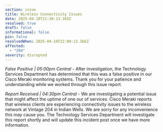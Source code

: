 ```yaml
---
section: issue
title: Wireless Connectivity Issues
date: 2025-04-10T21:30:13.165Z
resolved: true
draft: false
informational: false
pin: false
resolvedWhen: 2025-04-10T22:00:13.166Z
affected:
  - "204"
severity: disrupted
---
```

*False Positive | 05:00pm Central* - After investigation, the Technology Services Department has determined that this was a false positive in our Cisco Meraki monitoring systems. Thank you for your patience and understanding while we worked through this issue report.

*Report Received | 04:30pm Central* - We are investigating a potential issue that might affect the uptime of one our of services. Cisco Meraki reports that wireless clients are experiencing connectivity issues to the wireless network at Vintage 204 in Indian Wells. We are sorry for any inconvenience this may cause you. The Technology Services Department will investigate this report shortly and will update this incident post once we have more information.